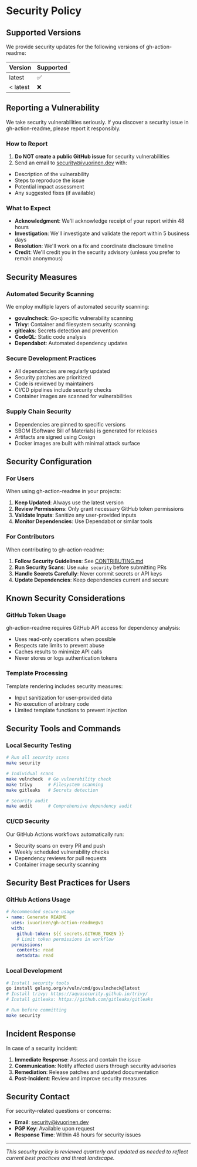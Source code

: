# Security Policy

## Supported Versions

We provide security updates for the following versions of gh-action-readme:

| Version | Supported          |
| ------- | ------------------ |
| latest  | :white_check_mark: |
| < latest| :x:                |

## Reporting a Vulnerability

We take security vulnerabilities seriously. If you discover a security issue in gh-action-readme, please report it responsibly.

### How to Report

1. **Do NOT create a public GitHub issue** for security vulnerabilities
2. Send an email to [security@ivuorinen.dev](mailto:security@ivuorinen.dev) with:

- Description of the vulnerability
- Steps to reproduce the issue
- Potential impact assessment
- Any suggested fixes (if available)

### What to Expect

- **Acknowledgment**: We'll acknowledge receipt of your report within 48 hours
- **Investigation**: We'll investigate and validate the report within 5 business days
- **Resolution**: We'll work on a fix and coordinate disclosure timeline
- **Credit**: We'll credit you in the security advisory (unless you prefer to remain anonymous)

## Security Measures

### Automated Security Scanning

We employ multiple layers of automated security scanning:

- **govulncheck**: Go-specific vulnerability scanning
- **Trivy**: Container and filesystem security scanning
- **gitleaks**: Secrets detection and prevention
- **CodeQL**: Static code analysis
- **Dependabot**: Automated dependency updates

### Secure Development Practices

- All dependencies are regularly updated
- Security patches are prioritized
- Code is reviewed by maintainers
- CI/CD pipelines include security checks
- Container images are scanned for vulnerabilities

### Supply Chain Security

- Dependencies are pinned to specific versions
- SBOM (Software Bill of Materials) is generated for releases
- Artifacts are signed using Cosign
- Docker images are built with minimal attack surface

## Security Configuration

### For Users

When using gh-action-readme in your projects:

1. **Keep Updated**: Always use the latest version
2. **Review Permissions**: Only grant necessary GitHub token permissions
3. **Validate Inputs**: Sanitize any user-provided inputs
4. **Monitor Dependencies**: Use Dependabot or similar tools

### For Contributors

When contributing to gh-action-readme:

1. **Follow Security Guidelines**: See [CONTRIBUTING.md](CONTRIBUTING.md)
2. **Run Security Scans**: Use `make security` before submitting PRs
3. **Handle Secrets Carefully**: Never commit secrets or API keys
4. **Update Dependencies**: Keep dependencies current and secure

## Known Security Considerations

### GitHub Token Usage

gh-action-readme requires GitHub API access for dependency analysis:

- Uses read-only operations when possible
- Respects rate limits to prevent abuse
- Caches results to minimize API calls
- Never stores or logs authentication tokens

### Template Processing

Template rendering includes security measures:

- Input sanitization for user-provided data
- No execution of arbitrary code
- Limited template functions to prevent injection

## Security Tools and Commands

### Local Security Testing

```bash
# Run all security scans
make security

# Individual scans
make vulncheck  # Go vulnerability check
make trivy      # Filesystem scanning
make gitleaks   # Secrets detection

# Security audit
make audit      # Comprehensive dependency audit
```

### CI/CD Security

Our GitHub Actions workflows automatically run:

- Security scans on every PR and push
- Weekly scheduled vulnerability checks
- Dependency reviews for pull requests
- Container image security scanning

## Security Best Practices for Users

### GitHub Actions Usage

```yaml
# Recommended secure usage
- name: Generate README
  uses: ivuorinen/gh-action-readme@v1
  with:
    github-token: ${{ secrets.GITHUB_TOKEN }}
    # Limit token permissions in workflow
  permissions:
    contents: read
    metadata: read
```

### Local Development

```bash
# Install security tools
go install golang.org/x/vuln/cmd/govulncheck@latest
# Install trivy: https://aquasecurity.github.io/trivy/
# Install gitleaks: https://github.com/gitleaks/gitleaks

# Run before committing
make security
```

## Incident Response

In case of a security incident:

1. **Immediate Response**: Assess and contain the issue
2. **Communication**: Notify affected users through security advisories
3. **Remediation**: Release patches and updated documentation
4. **Post-Incident**: Review and improve security measures

## Security Contact

For security-related questions or concerns:

- **Email**: [security@ivuorinen.dev](mailto:security@ivuorinen.dev)
- **PGP Key**: Available upon request
- **Response Time**: Within 48 hours for security issues

---

*This security policy is reviewed quarterly and updated as needed to reflect current best practices and threat landscape.*
